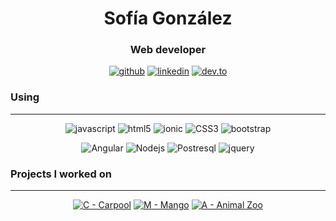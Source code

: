 <h1 align="center">Sofía González</h1>
<h3 align="center">Web developer</h3>

<p align="center">
  <a href="#"><img src="https://img.shields.io/badge/GitHub-100000?style=for-the-badge&logo=github&logoColor=white" alt="github"></a>
  <a href="https://www.linkedin.com/in/sofiagonzaloc/"><img src="https://img.shields.io/badge/LinkedIn-0077B5?style=for-the-badge&logo=linkedin&logoColor=white" alt="linkedin"></a>
  <a href="https://dev.to/sofiagonzaloc"><img src="https://img.shields.io/badge/dev.to-0A0A0A?style=for-the-badge&logo=dev.to&logoColor=white" alt="dev.to"></a>


</p>

<h3 align="left">Using</h3>
<hr>
<p align="center">
<img src="https://img.shields.io/badge/JavaScript-323330?style=for-the-badge&logo=javascript&logoColor=F7DF1E" alt="javascript">
<img src="https://img.shields.io/badge/HTML5-E34F26?style=for-the-badge&logo=html5&logoColor=white" alt="html5">
<img src="https://img.shields.io/badge/Ionic-3880FF?style=for-the-badge&logo=ionic&logoColor=white" alt="ionic">
<img src="https://img.shields.io/badge/CSS3-1572B6?style=for-the-badge&logo=css3&logoColor=white" alt="CSS3">
<img src="https://img.shields.io/badge/Bootstrap-563D7C?style=for-the-badge&logo=bootstrap&logoColor=white" alt="bootstrap">
</p>
<p align="center">
<img src="https://img.shields.io/badge/Angular-DD0031?style=for-the-badge&logo=angular&logoColor=white" alt="Angular">
<img src="https://img.shields.io/badge/Node.js-339933?style=for-the-badge&logo=nodedotjs&logoColor=white" alt="Nodejs">
<img src="https://img.shields.io/badge/PostgreSQL-316192?style=for-the-badge&logo=postgresql&logoColor=white" alt="Postresql">
<img src="https://img.shields.io/badge/jQuery-0769AD?style=for-the-badge&logo=jquery&logoColor=white" alt="jquery">

</p>

<h3 align="left">Projects I worked on</h3>
<hr>
<p align="center">
<a href="https://github.com/Carpooll"><img src="https://img.shields.io/badge/C-Carpool-1880a6" alt="C - Carpool"></a>
<a href="https://github.com/SofiaGonzaloC/Mango"><img src="https://img.shields.io/badge/M-Mango-f7630c" alt="M - Mango"></a>
<a href="github.com/SofiaGonzaloC/animal-zoo"><img src="https://img.shields.io/badge/A-Animal_Zoo-bad80a" alt="A - Animal Zoo"></a>
</p>
